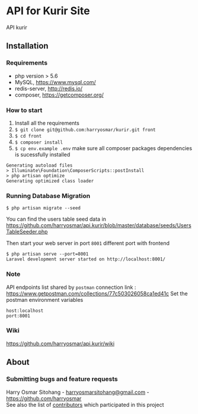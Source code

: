 # API for Kurir Site

API kurir

## Installation

### Requirements
- php version > 5.6
- MySQL, <https://www.mysql.com/>
- redis-server, <http://redis.io/>
- composer, <https://getcomposer.org/>

### How to start
1. Install all the requirements
2. `$ git clone git@github.com:harryosmar/kurir.git front`
3. `$ cd front`
4. `$ composer install`
5. `$ cp env.example .env`
make sure all composer packages dependencies is sucessfully installed
```
Generating autoload files
> Illuminate\Foundation\ComposerScripts::postInstall
> php artisan optimize
Generating optimized class loader
```

### Running Database Migration
```
$ php artisan migrate --seed
```
You can find the users table seed data in https://github.com/harryosmar/api.kurir/blob/master/database/seeds/UsersTableSeeder.php

Then start your web server in port `8001` different port with frontend
```
$ php artisan serve --port=8001
Laravel development server started on http://localhost:8001/
```

### Note
API endpoints list shared by `postman` connection link : https://www.getpostman.com/collections/77c503026058ca1ed41c
Set the postman environment variables
```
host:localhost
port:8001
```

### Wiki
https://github.com/harryosmar/api.kurir/wiki



## About

### Submitting bugs and feature requests
Harry Osmar Sitohang - <harryosmarsitohang@gmail.com> - <https://github.com/harryosmar><br />
See also the list of [contributors](https://github.com/onolinus/ApiSurveyOnline/contributors) which participated in this project
